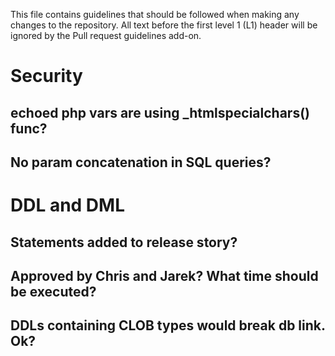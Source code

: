 This file contains guidelines that should be followed when making any
changes to the repository. All text before the first level 1 (L1) header
will be ignored by the Pull request guidelines add-on.

# Security
## echoed php vars are using _htmlspecialchars() func?
## No param concatenation in SQL queries?

# DDL and DML
## Statements added to release story?
## Approved by Chris and Jarek? What time should be executed?
## DDLs containing CLOB types would break db link. Ok? 

